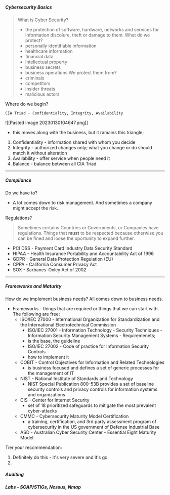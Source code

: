 ##### Cybersecurity Basics
> What is Cyber Security?
>  - the protection of software, hardware, networks and services for information discolure, theft or damage to them.
   What do we protect? 
> - personally identifiable information
> - healthcare information
> - financial data
> - intellectual property
> - business secrets
> - business operations
> We protect them from?
> - criminals
> - competitors
> - insider threats
> - malicious actors

Where do we begin?

	CIA Triad - Confidentiality, Integrity, Availability

![[Pasted image 20230130104647.png]]

- this moves along with the business, but it ramains this triangle;

1. Confidentiality - information shared with whom you decide
2. Integrity - authorized changes only; what you change or do should match it without alteration
3. Availability - offer service when people need it
4. Balance - balance between all CIA Triad

---
##### Compliance

Do we have to?
- A lot comes down to risk management. And sometimes a company might accept the risk.

Regulations?
> Sometimes certains Countries or Governments, or Companies have regulations. Things that **must** to be respected because otherwise you can be fined and loose the oportunity to expand further.

- PCI DSS - Payment Card Industry Data Security Standard
- HIPAA - Health Insurance Portability and Accountability Act of 1996
- GDPR - General Data Protection Regulation (EU)
- CPPA - California Consumer Privacy Act
- SOX - Sarbanes-Oxley Act of 2002

---
##### Frameworks and Maturity
How do we implement business needs? All comes down to business needs.
- Frameworks - things that are required or things that we can start with. The following are free:
	- ISO/IEC 27000 - International Organization for Standardization and the International Electrotechnical Commission
		- ISO/IEC 27001 - Information Technology - Security Techniques - Information Security Management Systems - Requiremenets;
		- is the base, the guideline
		- ISO/IEC 27002 - Code of practice for Information Security Controls
		- how to implement it
	- COBIT - Control Objectives for Information and Related Technologies
		- is business focused and defines a set of generic processes for the management of IT
	- NIST - National Institute of Standards and Technology
		- NIST Special Publication 800-53B provides a set of baseline security controls and privacy controls for information systems and organizations
	- CIS - Center for Internet Security
		- set of 18 prioritized safeguards to mitigate the most prevalent cyber-attacks
	- CMMC - Cybersecurity Maturity Model Certification
		- a training, certification, and 3rd party assessment program of cybersecurity in the US government of Defense Industrial Base
	- ASD - Australian Cyber Security Center - Essential Eight Maturity Model

Tier your recommendation:

1. Definitely do this - it's very severe and it's go
2. 

##### Auditing



##### Labs - SCAP/STIGs, Nessus, Nmap
